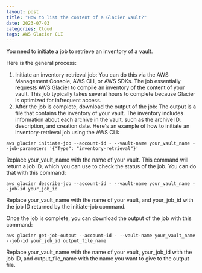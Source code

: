 ```yaml
---
layout: post
title: "How to list the content of a Glacier vault?"
date: 2023-07-03
categories: Cloud
tags: AWS Glacier CLI
---
```

You need to initiate a job to retrieve an inventory of a vault.

Here is the general process:

1. Initiate an inventory-retrieval job: You can do this via the AWS Management Console, AWS CLI, or AWS SDKs. The job essentially requests AWS Glacier to compile an inventory of the content of your vault. This job typically takes several hours to complete because Glacier is optimized for infrequent access.
2. After the job is complete, download the output of the job: The output is a file that contains the inventory of your vault. The inventory includes information about each archive in the vault, such as the archive ID, description, and creation date.
Here's an example of how to initiate an inventory-retrieval job using the AWS CLI:

```
aws glacier initiate-job --account-id - --vault-name your_vault_name --job-parameters '{"Type": "inventory-retrieval"}'

```

Replace your_vault_name with the name of your vault.
This command will return a job ID, which you can use to check the status of the job. You can do that with this command:

```
aws glacier describe-job --account-id - --vault-name your_vault_name --job-id your_job_id

```

Replace your_vault_name with the name of your vault, and your_job_id with the job ID returned by the initiate-job command.

Once the job is complete, you can download the output of the job with this command:

```
aws glacier get-job-output --account-id - --vault-name your_vault_name --job-id your_job_id output_file_name

```

Replace your_vault_name with the name of your vault, your_job_id with the job ID, and output_file_name with the name you want to give to the output file.